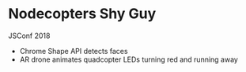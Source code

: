 # Nodecopters Shy Guy

JSConf 2018

* Chrome Shape API detects faces
* AR drone animates quadcopter LEDs turning red and running away
